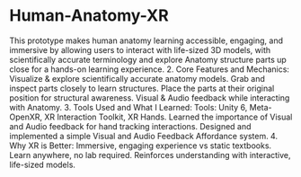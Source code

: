 # Human-Anatomy-XR

This prototype makes human anatomy learning accessible, engaging, and immersive by allowing users to interact with life-sized 3D models, with scientifically accurate terminology and explore Anatomy structure parts up close for a hands-on learning experience.
2. Core Features and Mechanics:
Visualize & explore scientifically accurate anatomy models.
Grab and inspect parts closely to learn structures.
Place the parts at their original position for structural awareness.
Visual & Audio feedback while interacting with Anatomy.
3. Tools Used and What I Learned:
Tools: Unity 6, Meta-OpenXR, XR Interaction Toolkit, XR Hands.
Learned the importance of Visual and Audio feedback for hand tracking interactions.
Designed and implemented a simple Visual and Audio Feedback Affordance system.
4. Why XR is Better:
Immersive, engaging experience vs static textbooks.
Learn anywhere, no lab required.
Reinforces understanding with interactive, life-sized models.
